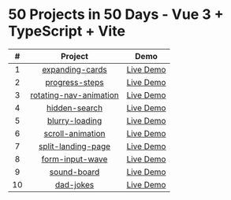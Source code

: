 # 50 Projects in 50 Days - Vue 3 + TypeScript + Vite

|  #  |                                                   Project                                                   |                            Demo                            |
|:---:|:-----------------------------------------------------------------------------------------------------------:|:----------------------------------------------------------:|
|  1  |    [expanding-cards](https://github.com/iihao/vue-50projects50days/tree/main/src/views/expanding-cards)     | [Live Demo](https://50project.iihao.top/#/expanding-cards) |
|  2  |     [progress-steps](https://github.com/iihao/vue-50projects50days/tree/main/src/views/progress-steps)      | [Live Demo](https://50project.iihao.top/#/expanding-cards) |
|  3  | [rotating-nav-animation](https://github.com/iihao/vue-50projects50days/tree/main/src/views/rotating-nav-animation) | [Live Demo](https://50project.iihao.top/#/rotating-nav-animation) |
|  4  |      [hidden-search](https://github.com/iihao/vue-50projects50days/tree/main/src/views/hidden-search)      | [Live Demo](https://50project.iihao.top/#/hidden-search) |
|  5  |     [blurry-loading](https://github.com/iihao/vue-50projects50days/tree/main/src/views/blurry-loading)     | [Live Demo](https://50project.iihao.top/#/blurry-loading) |
|  6  |    [scroll-animation](https://github.com/iihao/vue-50projects50days/tree/main/src/views/scroll-animation)     | [Live Demo](https://50project.iihao.top/#/scroll-animation) |
|  7  |   [split-landing-page](https://github.com/iihao/vue-50projects50days/tree/main/src/views/split-landing-page)   | [Live Demo](https://50project.iihao.top/#/split-landing-page) |
|  8  |     [form-input-wave](https://github.com/iihao/vue-50projects50days/tree/main/src/views/form-input-wave)     | [Live Demo](https://50project.iihao.top/#/form-input-wave) |
|  9  |      [sound-board](https://github.com/iihao/vue-50projects50days/tree/main/src/views/sound-board)       | [Live Demo](https://50project.iihao.top/#/sound-board) |
| 10  |        [dad-jokes](https://github.com/iihao/vue-50projects50days/tree/main/src/views/dad-jokes)        | [Live Demo](https://50project.iihao.top/#/dad-jokes) |


